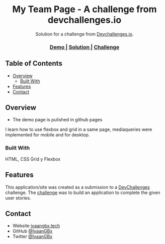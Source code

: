 <!-- Please update value in the {}  -->

<h1 align="center">My Team Page - A challenge from devchallenges.io</h1>

<div align="center">
   Solution for a challenge from  <a href="http://devchallenges.io" target="_blank">Devchallenges.io</a>.
</div>

<div align="center">
  <h3>
    <a href="https://ivaangbx.github.io/MyTeamPage/">
      Demo
    </a>
    <span> | </span>
    <a href="https://github.com/IvaanGBx/MyTeamPage/">
      Solution
    </a>
    <span> | </span>
    <a href="https://devchallenges.io/challenges/hhmesazsqgKXrTkYkt0U">
      Challenge
    </a>
  </h3>
</div>

<!-- TABLE OF CONTENTS -->

## Table of Contents

- [Overview](#overview)
  - [Built With](#built-with)
- [Features](#features)
- [Contact](#contact)

<!-- OVERVIEW -->

## Overview

- The demo page is pulished in github pages

I learn how to use flexbox and grid in a same page, mediaqueries were implemented for mobile and for desktop.

### Built With

HTML, CSS Grid y Flexbox

## Features

This application/site was created as a submission to a [DevChallenges](https://devchallenges.io/challenges) challenge. The [challenge](https://devchallenges.io/challenges/hhmesazsqgKXrTkYkt0U) was to build an application to complete the given user stories.

## Contact

- Website [ivaangbx.tech](https://ivaangbx.tech)
- GitHub [@IvaanGBx](https://github.com/ivaangbx)
- Twitter [@IvaanGBx](https://twitter.com/ivaangbx)
